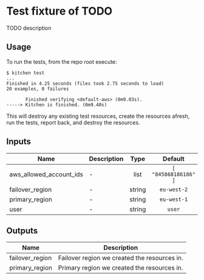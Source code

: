 Test fixture of TODO
====================
TODO description

Usage
-----

To run the tests, from the repo root execute:

```
$ kitchen test
...
Finished in 4.25 seconds (files took 2.75 seconds to load)
20 examples, 0 failures

       Finished verifying <default-aws> (0m9.03s).
-----> Kitchen is finished. (0m9.40s)
```

This will destroy any existing test resources, create the resources afresh, run the tests, report back, and destroy the resources.

<!-- BEGINNING OF PRE-COMMIT-TERRAFORM DOCS HOOK -->
## Inputs

| Name | Description | Type | Default | Required |
|------|-------------|:----:|:-----:|:-----:|
| aws\_allowed\_account\_ids | - | list | `[ "845868186186" ]` | no |
| failover\_region | - | string | `eu-west-2` | no |
| primary\_region | - | string | `eu-west-1` | no |
| user | - | string | `user` | no |

## Outputs

| Name | Description |
|------|-------------|
| failover\_region | Failover region we created the resources in. |
| primary\_region | Primary region we created the resources in. |

<!-- END OF PRE-COMMIT-TERRAFORM DOCS HOOK -->
